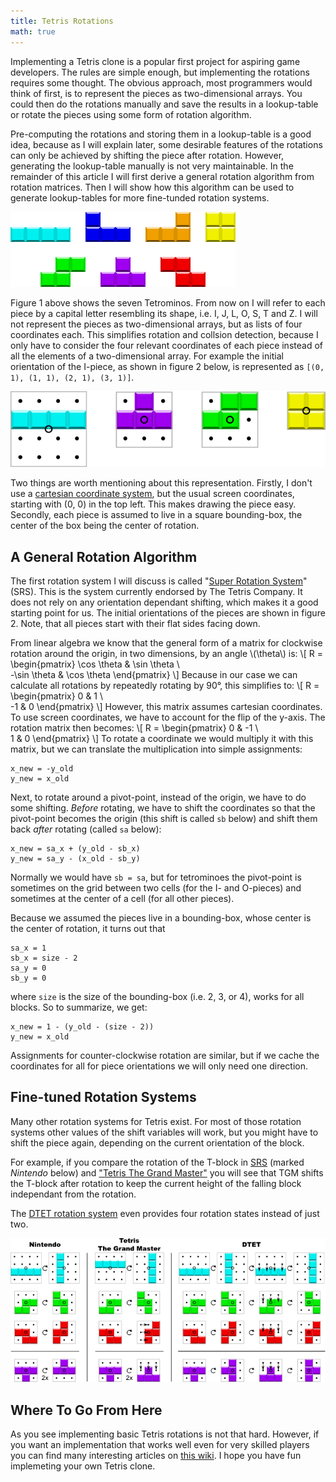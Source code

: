 ```yaml
---
title: Tetris Rotations
math: true
---
```

Implementing a Tetris clone is a popular first project for aspiring game developers. The rules are simple enough, but implementing the rotations requires some thought. The obvious approach, most programmers would think of first, is to represent the pieces as two-dimensional arrays. You could then do the rotations manually and save the results in a lookup-table or rotate the pieces using some form of rotation algorithm.

Pre-computing the rotations and storing them in a lookup-table is a good idea, because as I will explain later, some desirable features of the rotations can only be achieved by shifting the piece after rotation. However, generating the lookup-table manually is not very maintainable. In the remainder of this article I will first derive a general rotation algorithm from rotation matrices. Then I will show how this algorithm can be used to generate lookup-tables for more fine-tunded rotation systems.

![Figure 1](/images/tetrot_all.png 'Figure 1')

Figure 1 above shows the seven Tetrominos. From now on I will refer to each piece by a capital letter resembling its shape, i.e. I, J, L, O, S, T and Z. I will not represent the pieces as two-dimensional arrays, but as lists of four coordinates each. This simplifies rotation and collsion detection, because I only have to consider the four relevant coordinates of each piece instead of all the elements of a two-dimensional array. For example the initial orientation of the I-piece, as shown in figure 2 below, is represented as `[(0, 1), (1, 1), (2, 1), (3, 1)]`.

![Figure 2](/images/tetrot_srs.png 'Figure 2')

Two things are worth mentioning about this representation. Firstly, I don't use a [cartesian coordinate system][3], but the usual screen coordinates, starting with (0, 0) in the top left. This makes drawing the piece easy. Secondly, each piece is assumed to live in a square bounding-box, the center of the box being the center of rotation.


A General Rotation Algorithm
----------------------------

The first rotation system I will discuss is called "[Super Rotation System][1]" (SRS). This is the system currently endorsed by The Tetris Company. It does not rely on any orientation dependant shifting, which makes it a good starting point for us. The initial orientations of the pieces are shown in figure 2. Note, that all pieces start with their flat sides facing down.

From linear algebra we know that the general form of a matrix for clockwise rotation around the origin, in two dimensions, by an angle \\(\theta\\) is:
\\[
R =
\begin{pmatrix}
\cos \theta & \sin \theta \\\
-\sin \theta & \cos \theta
\end{pmatrix}
\\]
Because in our case we can calculate all rotations by repeatedly rotating by 90&deg;, this simplifies to:
\\[
R =
\begin{pmatrix}
0 & 1 \\\
-1 & 0
\end{pmatrix}
\\]
However, this matrix assumes cartesian coordinates. To use screen coordinates, we have to account for the flip of the y-axis. The rotation matrix then becomes:
\\[
R =
\begin{pmatrix}
0 & -1 \\\
1 & 0
\end{pmatrix}
\\]
To rotate a coordinate we would multiply it with this matrix, but we can translate the multiplication into simple assignments:

    x_new = -y_old
    y_new = x_old

Next, to rotate around a pivot-point, instead of the origin, we have to do some shifting. *Before* rotating, we have to shift the coordinates so that the pivot-point becomes the origin (this shift is called `sb` below) and shift them back *after* rotating (called `sa` below):

    x_new = sa_x + (y_old - sb_x)
    y_new = sa_y - (x_old - sb_y)

Normally we would have `sb = sa`, but for tetrominoes the pivot-point is sometimes on the grid between two cells (for the I- and O-pieces) and sometimes at the center of a cell (for all other pieces).

Because we assumed the pieces live in a bounding-box, whose center is the center of rotation, it turns out that

    sa_x = 1
    sb_x = size - 2
    sa_y = 0
    sb_y = 0

where `size` is the size of the bounding-box (i.e. 2, 3, or 4), works for all blocks. So to summarize, we get:

    x_new = 1 - (y_old - (size - 2))
    y_new = x_old

Assignments for counter-clockwise rotation are similar, but if we cache the coordinates for all for piece orientations we will only need one direction.


Fine-tuned Rotation Systems
---------------------------

Many other rotation systems for Tetris exist. For most of those rotation systems other values of the shift variables will work, but you might have to shift the piece again, depending on the current orientation of the block.

For example, if you compare the rotation of the T-block in [SRS][1] (marked *Nintendo* below) and ["Tetris The Grand Master"][5] you will see that TGM shifts the T-block after rotation to keep the current height of the falling block independant from the rotation.

The [DTET rotation system][2] even provides four rotation states instead of just two.

![Figure 3](/images/tetrot_comp.png 'Figure 3')


Where To Go From Here
---------------------

As you see implementing basic Tetris rotations is not that hard. However, if you want an implementation that works well even for very skilled players you can find many interesting articles on [this wiki][4]. I hope you have fun implemeting your own Tetris clone.

  [1]: http://tetris.wikia.com/wiki/SRS
  [2]: http://tetris.wikia.com/wiki/DTET_Rotation_System
  [3]: http://en.wikipedia.org/wiki/Cartesian_coordinate_system
  [4]: http://tetris.wikia.com/wiki/Tetris_Wiki
  [5]: http://tetris.wikia.com/wiki/Tetris_The_Grand_Master
  
